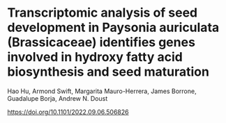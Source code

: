 # Transcriptomic analysis of seed development in Paysonia auriculata (Brassicaceae) identifies genes involved in hydroxy fatty acid biosynthesis and seed maturation

 Hao Hu, Armond Swift, Margarita Mauro-Herrera, James Borrone, Guadalupe Borja, Andrew N. Doust

 https://doi.org/10.1101/2022.09.06.506826
